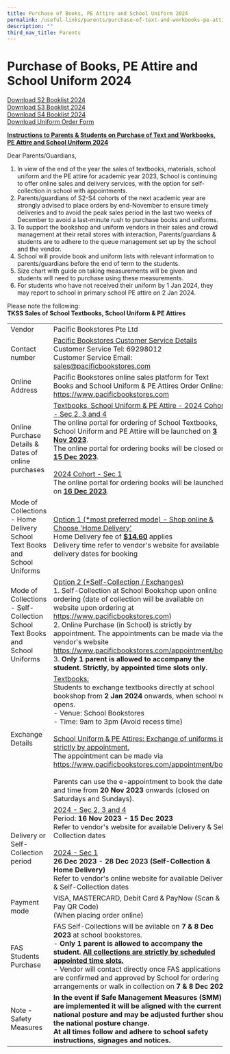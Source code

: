 ```yaml
---
title: Purchase of Books, PE Attire and School Uniform 2024
permalink: /useful-links/parents/purchase-of-text-and-workbooks-pe-attire-and-school-uniform-2024/
description: ""
third_nav_title: Parents
---
```

# Purchase of Books, PE Attire and School Uniform 2024

[Download S2 Booklist 2024](/files/Booklist/s2%20booklist%202024.pdf)<br>[Download S3 Booklist 2024](/files/Booklist/s3%20booklist%202024.pdf)<br>[Download S4 Booklist 2024](/files/Booklist/s4%20booklist%202024.pdf)<br>[Download Uniform Order Form](/files/Booklist/tkss%20uniform%20order%20form%202024.pdf)<br>

**<u>Instructions to Parents &amp; Students on Purchase of Text and Workbooks, PE Attire and School Uniform 2024</u>**

Dear Parents/Guardians, 
1. In view of the end of the year the sales of textbooks, materials, school uniform and the PE attire for academic year 2023, School is continuing to offer online sales and delivery services, with the option for self-collection in school with appointments. 
2. Parents/guardians of S2-S4 cohorts of the next academic year are strongly advised to place orders by end-November to ensure timely deliveries and to avoid the peak sales period in the last two weeks of December to avoid a last-minute rush to purchase books and uniforms. 
3. To support the bookshop and uniform vendors in their sales and crowd management at their retail stores with interaction, Parents/guardians &amp; students are to adhere to the queue management set up by the school and the vendor. 
4. School will provide book and uniform lists with relevant information to parents/guardians before the end of term to the students. 
5. Size chart with guide on taking measurements will be given and students will need to purchase using these measurements. 
6. For students who have not received their uniform by 1 Jan 2024, they may report to school in primary school PE attire on 2 Jan 2024.

Please note the following:<br>**TKSS Sales of School Textbooks, School Uniform &amp; PE Attires**


|  |  |
| -------- | -------- |
| Vendor    | Pacific Bookstores Pte Ltd    |
| Contact number | <u>Pacific Bookstores Customer Service Details</u><br>Customer Service Tel: 69298012<br>Customer Service Email: sales@pacificbookstores.com| 
| Online Address | Pacific Bookstores online sales platform for Text Books and School Uniform &amp; PE Attires Order Online: https://www.pacificbookstores.com | 
 | Online Purchase Details &amp; Dates of online purchases | <u>Textbooks, School Uniform &amp; PE Attire - 2024 Cohort - Sec 2, 3 and 4</u><br>The online portal for ordering of School Textbooks, School Uniform and PE Attire will be launched on <u>**3 Nov 2023**</u>.<br>The online portal for ordering books will be closed on <u>**15 Dec 2023**</u>.<br><br><u>2024 Cohort - Sec 1</u><br>The online portal for ordering books will be launched on <u>**16 Dec 2023**</u>.| 
| Mode of Collections - Home Delivery School Text Books and School Uniforms     | <u>Option 1 (\*most preferred mode) - Shop online &amp; Choose 'Home Delivery'</u><br>Home Delivery fee of <u>**$14.60**</u> applies<br>Delivery time refer to vendor's website for available delivery dates for booking     |
| Mode of Collections - Self-Collection School Text Books and School Uniforms | <u>Option 2 (\*Self-Collection / Exchanges)</u><br>1. Self-Collection at School Bookshop upon online ordering (date of collection will be available on website upon ordering at https://www.pacificbookstores.com)<br>2. Online Purchase (in School) is strictly by appointment. The appointments can be made via the vendor's website https://www.pacificbookstores.com/appointment/book<br>3. **Only 1 parent is allowed to accompany the student. Strictly, by appointed time slots only.** | 
| Exchange Details | <u>Textbooks:</u><br>Students to exchange textbooks directly at school bookshop from **2 Jan 2024** onwards, when school re-opens.<br>- Venue: School Bookstores<br>- Time: 9am to 3pm (Avoid recess time)<br><br><u>School Uniform &amp; PE Attires: Exchange of uniforms is strictly by appointment.</u><br>The appointment can be made via https://www.pacificbookstores.com/appointment/book<br><br>Parents can use the e-appointment to book the date and time from **20 Nov 2023** onwards (closed on Saturdays and Sundays). | 
| Delivery or Self-Collection period | <u>2024 - Sec 2, 3 and 4</u><br>Period: **16 Nov 2023 - 15 Dec 2023**<br>Refer to vendor's website for available Delivery &amp; Self-Collection dates<br><br><u>2024 - Sec 1</u><br>**26 Dec 2023 - 28 Dec 2023 (Self-Collection &amp; Home Delivery)**<br>Refer to vendor's online website for available Delivery &amp; Self-Collection dates| 
| Payment mode | VISA, MASTERCARD, Debit Card &amp; PayNow (Scan &amp; Pay QR Code)<br>(When placing order online) |
| FAS Students Purchase | FAS Self-Collections will be avilable on **7 &amp; 8 Dec 2023** at school bookstores.<br>- **Only 1 parent is allowed to accompany the student. <u>All collections are strictly by scheduled appointed time slots.</u>**<br>- Vendor will contact directly once FAS applications are confirmed and approved by School for ordering arrangements or walk in collection on **7 &amp; 8 Dec 2023**.|
| Note - Safety Measures | **In the event if Safe Management Measures (SMM) are implemented it will be aligned with the current national posture and may be adjusted further should the national posture change.<br>At all times follow and adhere to school safety instructions, signages and notices.** |